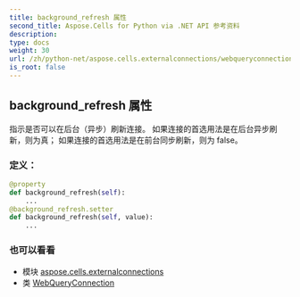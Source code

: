 ```yaml
---
title: background_refresh 属性
second_title: Aspose.Cells for Python via .NET API 参考资料
description:
type: docs
weight: 30
url: /zh/python-net/aspose.cells.externalconnections/webqueryconnection/background_refresh/
is_root: false
---
```

## background_refresh 属性

指示是否可以在后台（异步）刷新连接。
如果连接的首选用法是在后台异步刷新，则为真；
如果连接的首选用法是在前台同步刷新，则为 false。
### 定义：
```python
@property
def background_refresh(self):
    ...
@background_refresh.setter
def background_refresh(self, value):
    ...
```

### 也可以看看
* 模块 [aspose.cells.externalconnections](../../)
* 类 [WebQueryConnection](/cells/zh/python-net/aspose.cells.externalconnections/webqueryconnection)
